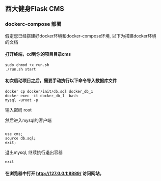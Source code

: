 ## 西大健身Flask CMS


### dockerc-compose 部署

假定您已经搭建好docker环境和docker-compose环境, 以下为搭建docker环境的文档



#### 打开终端，cd到你的项目目录cms

```shell
sudo chmod +x run.sh
./run.sh start
```

#### 初次启动项目之后，需要手动执行以下命令导入数据库文件

```shell
docker cp docker/init/db.sql docker_db_1
docker exec -it docker_db_1  bash
mysql -uroot -p
```

输入密码 root

然后进入mysql的客户端

```shell

use cms;
source db.sql;
exit;
```
退出mysql, 继续执行退出容器

```shell
exit
```


#### 在浏览器中打开 http://127.0.0.1:8889/ 访问网站。